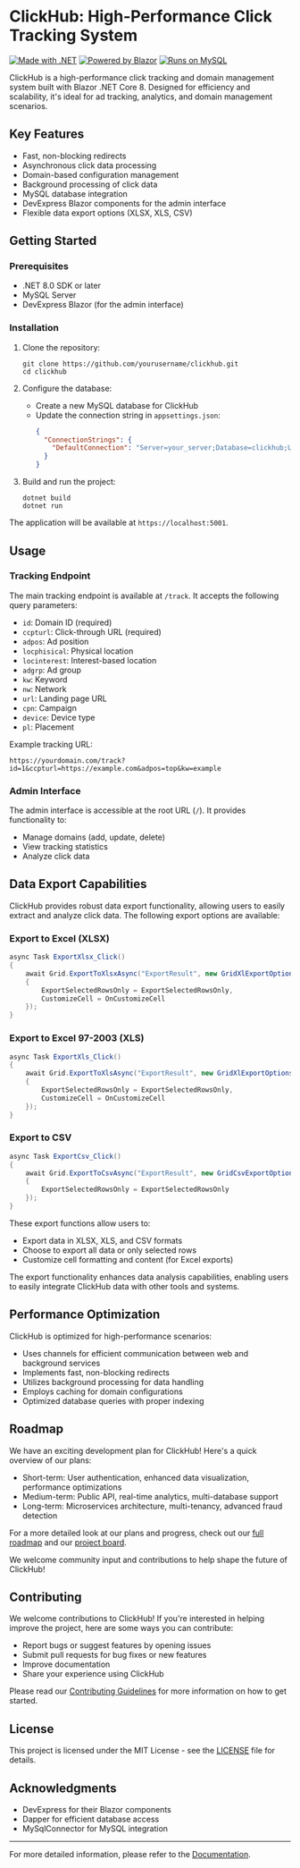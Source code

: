 # ClickHub: High-Performance Click Tracking System

[![Made with .NET](https://img.shields.io/badge/Made%20with-.NET-512BD4?style=flat-square&logo=.net)](https://dotnet.microsoft.com/)
[![Powered by Blazor](https://img.shields.io/badge/Powered%20by-Blazor-512BD4?style=flat-square&logo=blazor)](https://dotnet.microsoft.com/apps/aspnet/web-apps/blazor)
[![Runs on MySQL](https://img.shields.io/badge/Runs%20on-MySQL-4479A1?style=flat-square&logo=mysql)](https://www.mysql.com/)

ClickHub is a high-performance click tracking and domain management system built with Blazor .NET Core 8. Designed for efficiency and scalability, it's ideal for ad tracking, analytics, and domain management scenarios.

## Key Features

- Fast, non-blocking redirects
- Asynchronous click data processing
- Domain-based configuration management
- Background processing of click data
- MySQL database integration
- DevExpress Blazor components for the admin interface
- Flexible data export options (XLSX, XLS, CSV)

## Getting Started

### Prerequisites

- .NET 8.0 SDK or later
- MySQL Server
- DevExpress Blazor (for the admin interface)

### Installation

1. Clone the repository:
   ```
   git clone https://github.com/yourusername/clickhub.git
   cd clickhub
   ```

2. Configure the database:
   - Create a new MySQL database for ClickHub
   - Update the connection string in `appsettings.json`:
     ```json
     {
       "ConnectionStrings": {
         "DefaultConnection": "Server=your_server;Database=clickhub;Uid=your_username;Pwd=your_password;"
       }
     }
     ```

3. Build and run the project:
   ```
   dotnet build
   dotnet run
   ```

The application will be available at `https://localhost:5001`.

## Usage

### Tracking Endpoint

The main tracking endpoint is available at `/track`. It accepts the following query parameters:

- `id`: Domain ID (required)
- `ccpturl`: Click-through URL (required)
- `adpos`: Ad position
- `locphisical`: Physical location
- `locinterest`: Interest-based location
- `adgrp`: Ad group
- `kw`: Keyword
- `nw`: Network
- `url`: Landing page URL
- `cpn`: Campaign
- `device`: Device type
- `pl`: Placement

Example tracking URL:
```
https://yourdomain.com/track?id=1&ccpturl=https://example.com&adpos=top&kw=example
```

### Admin Interface

The admin interface is accessible at the root URL (`/`). It provides functionality to:

- Manage domains (add, update, delete)
- View tracking statistics
- Analyze click data

## Data Export Capabilities

ClickHub provides robust data export functionality, allowing users to easily extract and analyze click data. The following export options are available:

### Export to Excel (XLSX)

```csharp
async Task ExportXlsx_Click()
{
    await Grid.ExportToXlsxAsync("ExportResult", new GridXlExportOptions()
    {
        ExportSelectedRowsOnly = ExportSelectedRowsOnly,
        CustomizeCell = OnCustomizeCell
    });
}
```

### Export to Excel 97-2003 (XLS)

```csharp
async Task ExportXls_Click()
{
    await Grid.ExportToXlsAsync("ExportResult", new GridXlExportOptions()
    {
        ExportSelectedRowsOnly = ExportSelectedRowsOnly,
        CustomizeCell = OnCustomizeCell
    });
}
```

### Export to CSV

```csharp
async Task ExportCsv_Click()
{
    await Grid.ExportToCsvAsync("ExportResult", new GridCsvExportOptions()
    {
        ExportSelectedRowsOnly = ExportSelectedRowsOnly
    });
}
```

These export functions allow users to:
- Export data in XLSX, XLS, and CSV formats
- Choose to export all data or only selected rows
- Customize cell formatting and content (for Excel exports)

The export functionality enhances data analysis capabilities, enabling users to easily integrate ClickHub data with other tools and systems.

## Performance Optimization

ClickHub is optimized for high-performance scenarios:

- Uses channels for efficient communication between web and background services
- Implements fast, non-blocking redirects
- Utilizes background processing for data handling
- Employs caching for domain configurations
- Optimized database queries with proper indexing

## Roadmap

We have an exciting development plan for ClickHub! Here's a quick overview of our plans:

- Short-term: User authentication, enhanced data visualization, performance optimizations
- Medium-term: Public API, real-time analytics, multi-database support
- Long-term: Microservices architecture, multi-tenancy, advanced fraud detection

For a more detailed look at our plans and progress, check out our [full roadmap](ROADMAP.md) and our [project board](https://github.com/yourusername/clickhub/projects).

We welcome community input and contributions to help shape the future of ClickHub!

## Contributing

We welcome contributions to ClickHub! If you're interested in helping improve the project, here are some ways you can contribute:

- Report bugs or suggest features by opening issues
- Submit pull requests for bug fixes or new features
- Improve documentation
- Share your experience using ClickHub

Please read our [Contributing Guidelines](CONTRIBUTING.md) for more information on how to get started.

## License

This project is licensed under the MIT License - see the [LICENSE](LICENSE) file for details.

## Acknowledgments

- DevExpress for their Blazor components
- Dapper for efficient database access
- MySqlConnector for MySQL integration

---

For more detailed information, please refer to the [Documentation](docs/index.md).